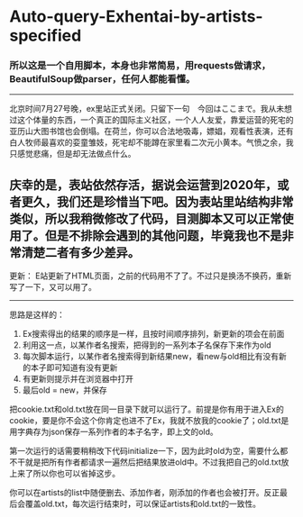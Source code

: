 # Auto-query-Exhentai-by-artists-specified
### 所以这是一个自用脚本，本身也非常简易，用requests做请求，BeautifulSoup做parser，任何人都能看懂。

---
北京时间7月27号晚，ex里站正式关闭。只留下一句　今回はここまで。我从未想过这个体量的东西，一个真正的国际主义社区，一个人人友爱，靠爱运营的死宅的亚历山大图书馆也会倒塌。在荷兰，你可以合法地吸毒，嫖娼，观看性表演，还有白人牧师最喜欢的娈童雏妓，死宅却不能蹲在家里看二次元小黄本。气愤之余，我只感觉悲痛，但是却无法做点什么。

庆幸的是，表站依然存活，据说会运营到2020年，或者更久，我们还是珍惜当下吧。因为表站里站结构非常类似，所以我稍微修改了代码，目测脚本又可以正常使用了。但是不排除会遇到的其他问题，毕竟我也不是非常清楚二者有多少差异。
---

更新：
E站更新了HTML页面，之前的代码用不了了。不过只是换汤不换药，重新写了一下，又可以用了。



---
思路是这样的：
1. Ex搜索得出的结果的顺序是一样，且按时间顺序排列，新更新的项会在前面
2. 利用这一点，以某作者名搜索，把得到的一系列本子名保存下来作为old
3. 每次脚本运行，以某作者名搜索得到新结果new，看new与old相比有没有新的本子即可知道有没有更新
4. 有更新则提示并在浏览器中打开
5. 最后old = new，并保存

把cookie.txt和old.txt放在同一目录下就可以运行了。前提是你有用于进入Ex的cookie，要是你不会这个你肯定也进不了Ex，我就不放我的cookie了；old.txt是用字典存为json保存一系列作者的本子名字，即上文的old。

第一次运行的话需要稍稍改下代码initialize一下，因为此时old为空，需要什么都不干就是把所有作者都请求一遍然后把结果放进old中。不过我把自己的old.txt放上来了所以你也可以省掉这步。

你可以在artists的list中随便删去、添加作者，刚添加的作者也会被打开。反正最后会覆盖old.txt，每次运行结束时，可以保证artists和old.txt的一致性。
